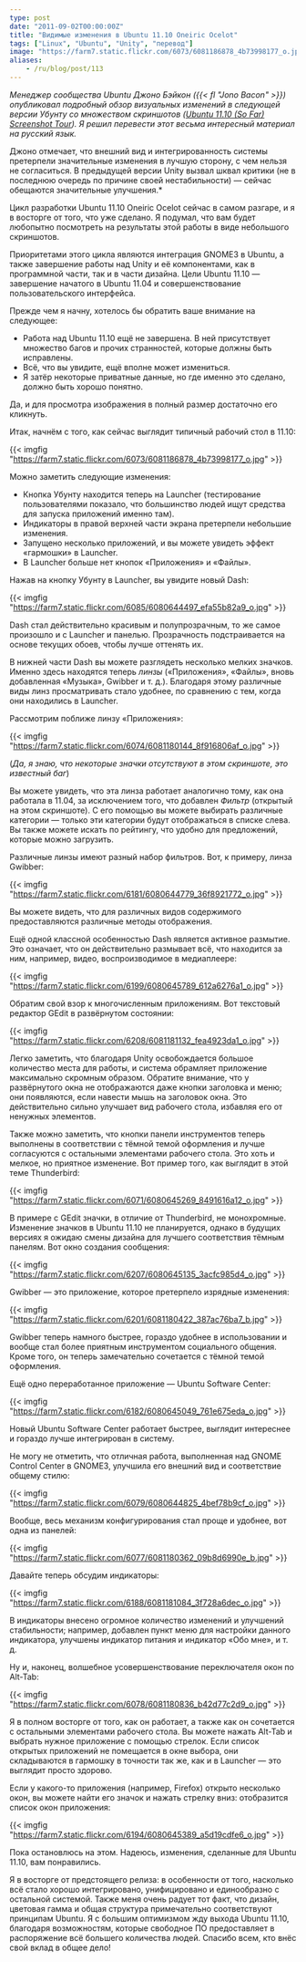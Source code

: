 ```yaml
---
type: post
date: "2011-09-02T00:00:00Z"
title: "Видимые изменения в Ubuntu 11.10 Oneiric Ocelot"
tags: ["Linux", "Ubuntu", "Unity", "перевод"]
image: "https://farm7.static.flickr.com/6073/6081186878_4b73998177_o.jpg"
aliases:
    - /ru/blog/post/113
---
```


*Менеджер сообщества Ubuntu Джоно Бэйкон ({{< fl "Jono Bacon" >}}) опубликовал подробный обзор визуальных изменений в следующей версии Убунту со множеством скриншотов ([Ubuntu 11.10 (So Far) Screenshot Tour](http://www.jonobacon.org/2011/08/26/ubuntu-11-10-so-far-screenshot-tour/)). Я решил перевести этот весьма интересный материал на русский язык.*

Джоно отмечает, что внешний вид и интегрированность системы претерпели значительные изменения в лучшую сторону, с чем нельзя не согласиться. В предыдущей версии Unity вызвал шквал критики (не в последнюю очередь по причине своей нестабильности) — сейчас обещаются значительные улучшения.*

<!--more-->

Цикл разработки Ubuntu 11.10 Oneiric Ocelot сейчас в самом разгаре, и я в восторге от того, что уже сделано. Я подумал, что вам будет любопытно посмотреть на результаты этой работы в виде небольшого скриншотов.

Приоритетами этого цикла являются интеграция GNOME3 в Ubuntu, а также завершение работы над Unity и её компонентами, как в программной части, так и в части дизайна. Цели Ubuntu 11.10 — завершение начатого в Ubuntu 11.04 и совершенствование пользовательского интерфейса.

Прежде чем я начну, хотелось бы обратить ваше внимание на следующее:

* Работа над Ubuntu 11.10 ещё не завершена. В ней присутствует множество багов и прочих странностей, которые должны быть исправлены.
* Всё, что вы увидите, ещё вполне может измениться.
* Я затёр некоторые приватные данные, но где именно это сделано, должно быть хорошо понятно.

Да, и для просмотра изображения в полный размер достаточно его кликнуть.

Итак, начнём с того, как сейчас выглядит типичный рабочий стол в 11.10:

{{< imgfig "https://farm7.static.flickr.com/6073/6081186878_4b73998177_o.jpg" >}}

Можно заметить следующие изменения:

* Кнопка Убунту находится теперь на Launcher (тестирование пользователями показало, что большинство людей ищут средства для запуска приложений именно там).
* Индикаторы в правой верхней части экрана претерпели небольшие изменения.
* Запущено несколько приложений, и вы можете увидеть эффект «гармошки» в Launcher.
* В Launcher больше нет кнопок «Приложения» и «Файлы».

Нажав на кнопку Убунту в Launcher, вы увидите новый Dash:

{{< imgfig "https://farm7.static.flickr.com/6085/6080644497_efa55b82a9_o.jpg" >}}

Dash стал действительно красивым и полупрозрачным, то же самое произошло и с Launcher и панелью. Прозрачность подстраивается на основе текущих обоев, чтобы лучше оттенять их.

В нижней части Dash вы можете разглядеть несколько мелких значков. Именно здесь находятся теперь *линзы* («Приложения», «Файлы», вновь добавленная «Музыка», Gwibber и т. д.). Благодаря этому различные виды линз просматривать стало удобнее, по сравнению с тем, когда они находились в Launcher.

Рассмотрим поближе линзу «Приложения»:

{{< imgfig "https://farm7.static.flickr.com/6074/6081180144_8f916806af_o.jpg" >}}

(*Да, я знаю, что некоторые значки отсутствуют в этом скриншоте, это известный баг*)

Вы можете увидеть, что эта линза работает аналогично тому, как она работала в 11.04, за исключением того, что добавлен *Фильтр*  (открытый на этом скриншоте). С его помощью вы можете выбирать различные категории — только эти категории будут отображаться в списке слева. Вы также можете искать по рейтингу, что удобно для предложений, которые можно загрузить.

Различные линзы имеют разный набор фильтров. Вот, к примеру, линза Gwibber:

{{< imgfig "https://farm7.static.flickr.com/6181/6080644779_36f8921772_o.jpg" >}}

Вы можете видеть, что для различных видов содержимого предоставляются различные методы отображения.

Ещё одной классной особенностью Dash является активное размытие. Это означает, что он действительно размывает всё, что находится за ним, например, видео, воспроизводимое в медиаплеере:

{{< imgfig "https://farm7.static.flickr.com/6199/6080645789_612a6276a1_o.jpg" >}}

Обратим свой взор к многочисленным приложениям. Вот текстовый редактор GEdit в развёрнутом состоянии:

{{< imgfig "https://farm7.static.flickr.com/6208/6081181132_fea4923da1_o.jpg" >}}

Легко заметить, что благодаря Unity освобождается большое количество места для работы, и система обрамляет приложение максимально скромным образом. Обратите внимание, что у развёрнутого окна не отображаются даже кнопки заголовка и меню; они появляются, если навести мышь на заголовок окна. Это действительно сильно улучшает вид рабочего стола, избавляя его от ненужных элементов.

Также можно заметить, что кнопки панели инструментов теперь выполнены в соответствии с тёмной темой оформления и лучше согласуются с остальными элементами рабочего стола. Это хоть и мелкое, но приятное изменение. Вот пример того, как выглядит в этой теме Thunderbird:

{{< imgfig "https://farm7.static.flickr.com/6071/6080645269_8491616a12_o.jpg" >}}

В примере с GEdit значки, в отличие от Thunderbird, не монохромные. Изменение значков в Ubuntu 11.10 не планируется, однако в будущих версиях я ожидаю смены дизайна для лучшего соответствия тёмным панелям. Вот окно создания сообщения:

{{< imgfig "https://farm7.static.flickr.com/6207/6080645135_3acfc985d4_o.jpg" >}}

Gwibber — это приложение, которое претерпело изрядные изменения:

{{< imgfig "https://farm7.static.flickr.com/6201/6081180422_387ac76ba7_b.jpg" >}}

Gwibber теперь намного быстрее, гораздо удобнее в использовании и вообще стал более приятным инструментом социального общения. Кроме того, он теперь замечательно сочетается с тёмной темой оформления.

Ещё одно переработанное приложение — Ubuntu Software Center:

{{< imgfig "https://farm7.static.flickr.com/6182/6080645049_761e675eda_o.jpg" >}}

Новый Ubuntu Software Center работает быстрее, выглядит интереснее и гораздо лучше интегрирован в систему.

Не могу не отметить, что отличная работа, выполненная над GNOME Control Center в GNOME3, улучшила его внешний вид и соответствие общему стилю:

{{< imgfig "https://farm7.static.flickr.com/6079/6080644825_4bef78b9cf_o.jpg" >}}

Вообще, весь механизм конфигурирования стал проще и удобнее, вот одна из панелей:

{{< imgfig "https://farm7.static.flickr.com/6077/6081180362_09b8d6990e_b.jpg" >}}

Давайте теперь обсудим индикаторы:

{{< imgfig "https://farm7.static.flickr.com/6188/6081181084_3f728a6dec_o.jpg" >}}

В индикаторы внесено огромное количество изменений и улучшений стабильности; например, добавлен пункт меню для настройки данного индикатора, улучшены индикатор питания и индикатор «Обо мне», и т. д.

Ну и, наконец, волшебное усовершенствование переключателя окон по Alt-Tab:

{{< imgfig "https://farm7.static.flickr.com/6078/6081180836_b42d77c2d9_o.jpg" >}}

Я в полном восторге от того, как он работает, а также как он сочетается с остальными элементами рабочего стола. Вы можете нажать Alt-Tab и выбрать нужное приложение с помощью стрелок. Если список открытых приложений не помещается в окне выбора, они складываются в гармошку в точности так же, как и в Launcher — это выглядит просто здорово.

Если у какого-то приложения (например, Firefox) открыто несколько окон, вы можете найти его значок и нажать стрелку вниз: отобразится список окон приложения:

{{< imgfig "https://farm7.static.flickr.com/6194/6080645389_a5d19cdfe6_o.jpg" >}}

Пока остановлюсь на этом. Надеюсь, изменения, сделанные для Ubuntu 11.10, вам понравились.

Я в восторге от предстоящего релиза: в особенности от того, насколько всё стало хорошо интегрировано, унифицировано и единообразно с остальной системой. Также меня очень радует тот факт, что дизайн, цветовая гамма и общая структура примечательно соответствуют принципам Ubuntu. Я с большим оптимизмом жду выхода Ubuntu 11.10, благодаря возможностям, которые свободное ПО предоставляет в распоряжение всё большего количества людей. Спасибо всем, кто внёс свой вклад в общее дело!
